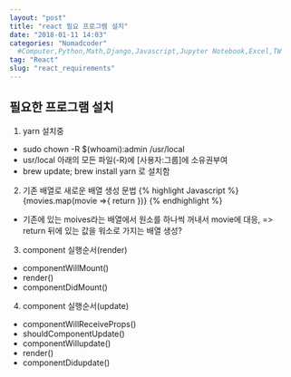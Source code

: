 ```yaml
---
layout: "post"
title: "react 필요 프로그램 설치"
date: "2018-01-11 14:03"
categories: "Nomadcoder"
  #Computer,Python,Math,Django,Javascript,Jupyter Notebook,Excel,TW
tag: "React"
slug: "react_requirements"
---
```

## 필요한 프로그램 설치
1. yarn 설치중
- sudo chown -R $(whoami):admin /usr/local
- usr/local 아래의 모든 파일(-R)에 [사용자:그룹]에 소유권부여
- brew update; brew install yarn 로 설치함

2. 기존 배열로 새로운 배열 생성 문법
{% highlight Javascript %}
{movies.map(movie =>{
        return <Movie title={movie.title} poster={movie.poster} />
      })}
{% endhighlight %}
- 기존에 있는 moives라는 배열에서 원소를 하나씩 꺼내서 movie에 대응, => return 뒤에 있는 값을 워소로 가지는 배열 생성?

3. component 실행순서(render)
- componentWillMount()
- render()
- componentDidMount()

4. component 실행순서(update)
- componentWillReceiveProps()
- shouldComponentUpdate()
- componentWillupdate()
- render()
- componentDidupdate()

